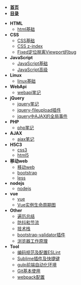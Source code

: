 - [**首页**](/)
- [**目录**](/README)
* **HTML**
	- [html基础](zh-cn/_html/html)
* **CSS**
	- [CSS基础](zh-cn/_css/CSS)
	- [CSS z-index](zh-cn/_css/CSS-z-index)
	- [Fixed定位脱离Viewport的bug](zh-cn/_css/Fixed定位脱离Viewport的bug)
* **JavaScript**
	- [JavaScript基础](zh-cn/_JavaScript/JavaScript基础)
	- [JavaScript高级](zh-cn/_JavaScript/JavaScript高级)
* **Linux**
	- [linux基础](zh-cn/_linux/linux基础)
* **WebApi**
	- [webapi笔记](zh-cn/_webApi/webapi笔记)
* **jQuery**
	- [jquery笔记](zh-cn/_jquery/jquery笔记)
	- [jquery-fileupload插件](zh-cn/_jquery/jquery-fileupload插件的使用)
	- [jquery中AJAX的全局事件](zh-cn/_jquery/jquery中AJAX的全局事件)
* **PHP**
	- [php笔记](zh-cn/_php/php笔记)
* **AJAX**
	- [ajax笔记](zh-cn/_ajax/ajax笔记)
* **H5C3**
	- [css3](zh-cn/_h5c3/css3)
	- [html5](zh-cn/_h5c3/html5)
* **移动web**
	- [移动web](zh-cn/_移动web/移动web)
	- [bootstrap](zh-cn/_移动web/bootstrap)
	- [less](zh-cn/_移动web/less)
* **nodejs**
	- [nodejs](zh-cn/_nodejs/nodejs)
* **vue**
	- [vue](zh-cn/_vue/vue)
	- [Vue实例生命周期图](zh-cn/_vue/Vue实例生命周期图)
* **Other**
	- [遍历总结](zh-cn/_other/遍历总结)
	- [防抖和节流](zh-cn/_other/防抖和节流)
	- [技术栈](zh-cn/_other/技术栈)
	- [bootstrap-validator插件](zh-cn/_other/bootstrap-validator插件)
	- [浏览器工作原理](zh-cn/_other/浏览器的工作原理/浏览器工作原理)
* **Tool**
	- [编码规范及配置ESLint](zh-cn/_Tool/编码规范及配置ESLint)
	- [Sublime插件及快捷键](zh-cn/_Tool/Sublime插件及快捷键)
	- [gulp前端自动化环境](zh-cn/_Tool/gulp前端自动化环境)
	- [Git基本使用](zh-cn/_Tool/Git)
	- [webpack配置](zh-cn/_Tool/webpack配置)